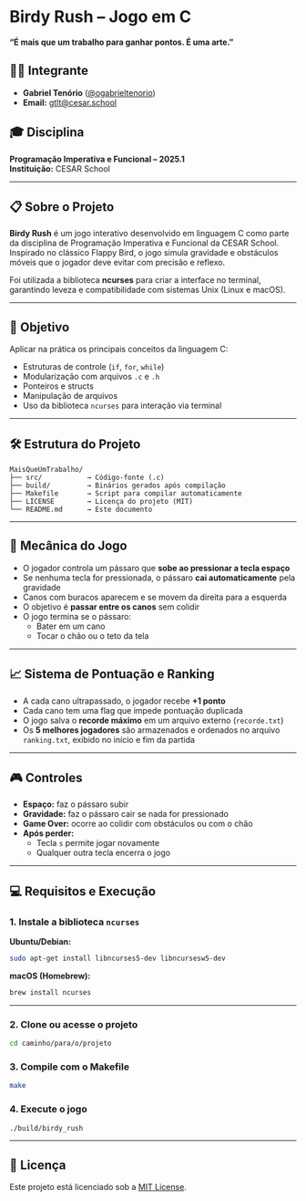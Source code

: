 # Birdy Rush – Jogo em C

**“É mais que um trabalho para ganhar pontos. É uma arte.”**

## 👨‍💻 Integrante
- **Gabriel Tenório** ([@ogabrieltenorio](https://github.com/ogabrieltenorio))  
- **Email:** gtlt@cesar.school

## 🎓 Disciplina
**Programação Imperativa e Funcional – 2025.1**  
**Instituição:** CESAR School

---

## 📋 Sobre o Projeto

**Birdy Rush** é um jogo interativo desenvolvido em linguagem C como parte da disciplina de Programação Imperativa e Funcional da CESAR School. Inspirado no clássico Flappy Bird, o jogo simula gravidade e obstáculos móveis que o jogador deve evitar com precisão e reflexo.

Foi utilizada a biblioteca **ncurses** para criar a interface no terminal, garantindo leveza e compatibilidade com sistemas Unix (Linux e macOS).

---

## 🎯 Objetivo

Aplicar na prática os principais conceitos da linguagem C:

- Estruturas de controle (`if`, `for`, `while`)
- Modularização com arquivos `.c` e `.h`
- Ponteiros e structs
- Manipulação de arquivos
- Uso da biblioteca `ncurses` para interação via terminal

---

## 🛠️ Estrutura do Projeto

```
MaisQueUmTrabalho/
├── src/           → Código-fonte (.c)
├── build/         → Binários gerados após compilação
├── Makefile       → Script para compilar automaticamente
├── LICENSE        → Licença do projeto (MIT)
└── README.md      → Este documento
```

---

## 🧠 Mecânica do Jogo

- O jogador controla um pássaro que **sobe ao pressionar a tecla espaço**
- Se nenhuma tecla for pressionada, o pássaro **cai automaticamente** pela gravidade
- Canos com buracos aparecem e se movem da direita para a esquerda
- O objetivo é **passar entre os canos** sem colidir
- O jogo termina se o pássaro:
  - Bater em um cano
  - Tocar o chão ou o teto da tela

---

## 📈 Sistema de Pontuação e Ranking

- A cada cano ultrapassado, o jogador recebe **+1 ponto**
- Cada cano tem uma flag que impede pontuação duplicada
- O jogo salva o **recorde máximo** em um arquivo externo (`recorde.txt`)
- Os **5 melhores jogadores** são armazenados e ordenados no arquivo `ranking.txt`, exibido no início e fim da partida

---

## 🎮 Controles

- **Espaço:** faz o pássaro subir
- **Gravidade:** faz o pássaro cair se nada for pressionado
- **Game Over:** ocorre ao colidir com obstáculos ou com o chão
- **Após perder:**
  - Tecla `s` permite jogar novamente
  - Qualquer outra tecla encerra o jogo

---

## 💻 Requisitos e Execução

### 1. Instale a biblioteca `ncurses`

**Ubuntu/Debian:**
```bash
sudo apt-get install libncurses5-dev libncursesw5-dev
```

**macOS (Homebrew):**
```bash
brew install ncurses
```

---

### 2. Clone ou acesse o projeto

```bash
cd caminho/para/o/projeto
```

### 3. Compile com o Makefile

```bash
make
```

### 4. Execute o jogo

```bash
./build/birdy_rush
```

---

## 📄 Licença

Este projeto está licenciado sob a [MIT License](LICENSE).
